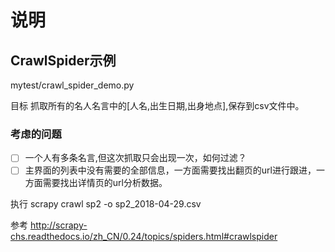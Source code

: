 # 说明

## CrawlSpider示例

mytest/crawl_spider_demo.py

目标 抓取所有的名人名言中的[人名,出生日期,出身地点],保存到csv文件中。

### 考虑的问题

- [ ]  一个人有多条名言,但这次抓取只会出现一次，如何过滤？
- [ ]  主界面的列表中没有需要的全部信息，一方面需要找出翻页的url进行跟进，一方面需要找出详情页的url分析数据。

执行 scrapy crawl sp2 -o sp2_2018-04-29.csv

参考 http://scrapy-chs.readthedocs.io/zh_CN/0.24/topics/spiders.html#crawlspider




